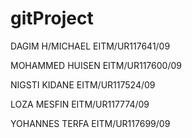 # gitProject

DAGIM H/MICHAEL         	  EITM/UR117641/09

MOHAMMED HUISEN         	  EITM/UR117600/09

NIGSTI KIDANE 	            EITM/UR117524/09

LOZA MESFIN                 EITM/UR117774/09

YOHANNES TERFA	            EITM/UR117699/09

